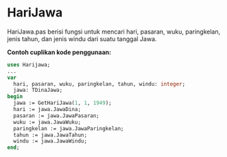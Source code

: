 # HariJawa
HariJawa.pas berisi fungsi untuk mencari hari, pasaran, wuku, paringkelan, jenis tahun, dan jenis windu dari suatu tanggal Jawa.

__Contoh cuplikan kode penggunaan:__
```pascal
uses Harijawa;
...
var
  hari, pasaran, wuku, paringkelan, tahun, windu: integer;
  jawa: TDinaJawa;
begin
  jawa := GetHariJawa(1, 1, 1949);
  hari := jawa.JawaDina;
  pasaran := jawa.JawaPasaran;
  wuku := jawa.JawaWuku;
  paringkelan := jawa.JawaParingkelan;
  tahun := jawa.JawaTahun;
  windu := jawa.JawaWindu;
end;
```

